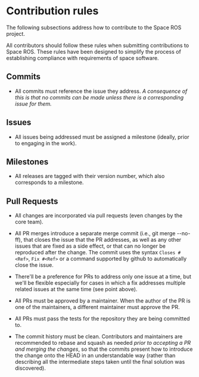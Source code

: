 # Contribution rules

The following subsections address how to contribute to the Space ROS project.

All contributors should follow these rules when submitting contributions to
Space ROS. These rules have been designed to simplify the process of
establishing compliance with requirements of space software.

## Commits

- All commits must reference the issue they address. *A consequence of this is
  that no commits can be made unless there is a corresponding issue for them.*

## Issues

- All issues being addressed must be assigned a milestone (ideally, prior to
  engaging in the work).

## Milestones

- All releases are tagged with their version number, which also corresponds to
  a milestone.

## Pull Requests

- All changes are incorporated via pull requests (even changes by the core
  team).

- All PR merges introduce a separate merge commit (i.e., git merge --no-ff),
  that closes the issue that the PR addresses, as well as any other issues
  that are fixed as a side effect, or that can no longer be reproduced after the
  change. The commit uses the syntax `Closes #<Ref>`, `Fix #<Ref>` or a command
  supported by github to automatically close the issue.

- There'll be a preference for PRs to address only one issue at a time, but
  we'll be flexible especially for cases in which a fix addresses multiple
  related issues at the same time (see point above).

- All PRs must be approved by a maintainer. When the author of the PR is one of
  the maintainers, a different maintainer must approve the PR.

- All PRs must pass the tests for the repository they are being committed to.

- The commit history must be clean. Contributors and maintainers are
  recommended to rebase and squash as needed *prior to accepting a PR and
  merging the changes*, so that the commits present how to introduce the change
  onto the HEAD in an understandable way (rather than describing all the
  intermediate steps taken until the final solution was discovered).
